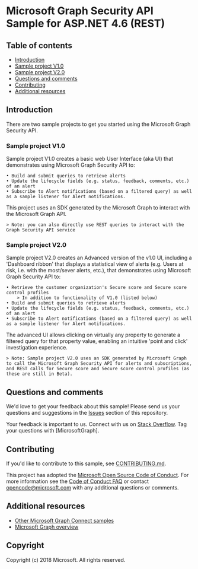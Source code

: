 # Microsoft Graph Security API Sample for ASP.NET 4.6 (REST)

## Table of contents

* [Introduction](#introduction)
* [Sample project V1.0](#sample-project-v1.0)
* [Sample project V2.0](#sample-project-v2.0)
* [Questions and comments](#questions-and-comments)
* [Contributing](#contributing)
* [Additional resources](#additional-resources)

## Introduction

There are  two sample projects to get you started using the Microsoft Graph Security API.

### Sample project V1.0

Sample project V1.0 creates a basic web User Interface (aka UI) that demonstrates using Microsoft Graph Security API to:

	• Build and submit queries to retrieve alerts
	• Update the lifecycle fields (e.g. status, feedback, comments, etc.) of an alert
	• Subscribe to Alert notifications (based on a filtered query) as well as a sample listener for Alert notifications. 
This project uses an SDK generated by the Microsoft Graph to interact with the Microsoft Graph API.
	  
	> Note: you can also directly use REST queries to interact with the Graph Security API service

### Sample project V2.0

Sample project V2.0 creates an Advanced version of the v1.0 UI, including a 'Dashboard ribbon' that displays a statistical view of alerts (e.g. Users at risk, i.e. with the most/sever alerts, etc.), that demonstrates using Microsoft Graph Security API to:

	• Retrieve the customer organization's Secure score and Secure score control profiles
	    > In addition to functionality of V1.0 (listed below)
	• Build and submit queries to retrieve alerts
	• Update the lifecycle fields (e.g. status, feedback, comments, etc.) of an alert
	• Subscribe to Alert notifications (based on a filtered query) as well as a sample listener for Alert notifications. 

The advanced UI allows clicking on virtually any property to generate a filtered query for that property value, enabling an intuitive 'point and click' investigation experience.

	> Note: Sample project V2.0 uses an SDK generated by Microsoft Graph to call the Microsoft Graph Security API for alerts and subscriptions, and REST calls for Secure score and Secure score control profiles (as these are still in Beta).

## Questions and comments

We'd love to get your feedback about this sample! 
Please send us your questions and suggestions in the [Issues](https://github.com/microsoftgraph/aspnet-connect-rest-sample/issues) section of this repository.

Your feedback is important to us. Connect with us on [Stack Overflow](https://stackoverflow.com/questions/tagged/microsoftgraph). 
Tag your questions with [MicrosoftGraph].

## Contributing ##

If you'd like to contribute to this sample, see [CONTRIBUTING.md](CONTRIBUTING.md).

This project has adopted the [Microsoft Open Source Code of Conduct](https://opensource.microsoft.com/codeofconduct/). 
For more information see the [Code of Conduct FAQ](https://opensource.microsoft.com/codeofconduct/faq/) or contact [opencode@microsoft.com](mailto:opencode@microsoft.com) with any additional questions or comments.

## Additional resources

- [Other Microsoft Graph Connect samples](https://github.com/MicrosoftGraph?utf8=%E2%9C%93&query=-Connect)
- [Microsoft Graph overview](https://graph.microsoft.io)

## Copyright
Copyright (c) 2018 Microsoft. All rights reserved.




